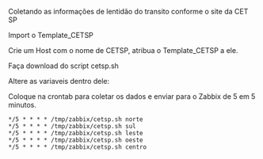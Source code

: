 Coletando as informações de lentidão do transito conforme o site da CET SP


Import o Template_CETSP

Crie um Host com o nome de CETSP, atribua o Template_CETSP a ele.

Faça download do script cetsp.sh

Altere as variaveis dentro dele:


Coloque na crontab para coletar os dados e enviar para o Zabbix de 5 em 5 minutos.

	*/5 * * * * /tmp/zabbix/cetsp.sh norte
	*/5 * * * * /tmp/zabbix/cetsp.sh sul
	*/5 * * * * /tmp/zabbix/cetsp.sh leste
	*/5 * * * * /tmp/zabbix/cetsp.sh oeste
	*/5 * * * * /tmp/zabbix/cetsp.sh centro
	
